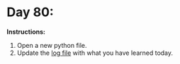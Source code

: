 # Day 80: 
**Instructions:** 
1. Open a new python file.
2. Update the [log file](../../log.md) with what you have learned today.
